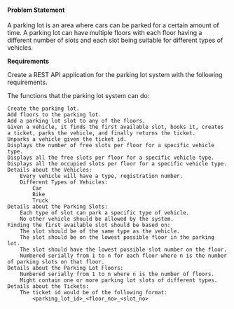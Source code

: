 #### **Problem Statement**

A parking lot is an area where cars can be parked for a certain amount of time. A parking lot can have multiple floors with each floor having a different number of slots and each slot being suitable for different types of vehicles.

**Requirements**

Create a REST API application for the parking lot system with the following requirements.

The functions that the parking lot system can do:

    Create the parking lot.
    Add floors to the parking lot.
    Add a parking lot slot to any of the floors.
    Given a vehicle, it finds the first available slot, books it, creates a ticket, parks the vehicle, and finally returns the ticket.
    Unparks a vehicle given the ticket id.
    Displays the number of free slots per floor for a specific vehicle type.
    Displays all the free slots per floor for a specific vehicle type.
    Displays all the occupied slots per floor for a specific vehicle type.
    Details about the Vehicles:
        Every vehicle will have a type, registration number.
        Different Types of Vehicles:
            Car
            Bike
            Truck
    Details about the Parking Slots:
        Each type of slot can park a specific type of vehicle.
        No other vehicle should be allowed by the system.
    Finding the first available slot should be based on:
        The slot should be of the same type as the vehicle.
        The slot should be on the lowest possible floor in the parking lot.
        The slot should have the lowest possible slot number on the floor.
        Numbered serially from 1 to n for each floor where n is the number of parking slots on that floor.
    Details about the Parking Lot Floors:
        Numbered serially from 1 to n where n is the number of floors.
        Might contain one or more parking lot slots of different types.
    Details about the Tickets:
        The ticket id would be of the following format:
            <parking_lot_id>_<floor_no>_<slot_no>